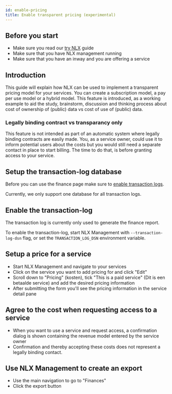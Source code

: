 ```yaml
---
id: enable-pricing
title: Enable transparent pricing (experimental)
---
```


## Before you start

- Make sure you read our [try NLX](../try-nlx/introduction) guide
- Make sure that you have NLX management running
- Make sure that you have an inway and you are offering a service

## Introduction

This guide will explain how NLX can be used to implement a transparent pricing model for your services. You can create a subscription model, a pay per use model or a hybrid model. This feature is introduced, as a working example to aid the study, brainstorm, discussion and thinking process about cost of ownership of (public) data vs cost of use of (public) data. 

### Legally binding contract vs transparancy only

This feature is not intended as part of an automatic system where legally binding contracts are easily made. You, as a service owner, could use it to inform potential users about the costs but you would still need a separate contact in place to start billing. The time to do that, is before granting access to your service. 

## Setup the transaction-log database

Before you can use the finance page make sure to [enable transaction logs](./enable-transaction-logs).

Currently, we only support one database for all transaction logs.

## Enable the transaction-log

The transaction log is currently only used to generate the finance report.

To enable the transaction-log, start NLX Management with `--transaction-log-dsn` flag, or set the `TRANSACTION_LOG_DSN` environment variable.  

## Setup a price for a service

- Start NLX Management and navigate to your services
- Click on the service you want to add pricing for and click "Edit"
- Scroll down to "Pricing" (kosten), tick "This is a paid service" (Dit is een betaalde service) and add the desired pricing information
- After submitting the form you'll see the pricing information in the service detail pane

## Agree to the cost when requesting access to a service

- When you want to use a service and request access, a confirmation dialog is shown containing the revenue model entered by the service owner
- Confirmation and thereby accepting these costs does not represent a legally binding contact.

## Use NLX Management to create an export

- Use the main navigation to go to "Finances"
- Click the export button
